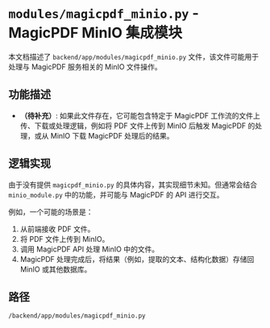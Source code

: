 # `modules/magicpdf_minio.py` - MagicPDF MinIO 集成模块

本文档描述了 `backend/app/modules/magicpdf_minio.py` 文件，该文件可能用于处理与 MagicPDF 服务相关的 MinIO 文件操作。

## 功能描述
*   **（待补充）**: 如果此文件存在，它可能包含特定于 MagicPDF 工作流的文件上传、下载或处理逻辑，例如将 PDF 文件上传到 MinIO 后触发 MagicPDF 的处理，或从 MinIO 下载 MagicPDF 处理后的结果。

## 逻辑实现
由于没有提供 `magicpdf_minio.py` 的具体内容，其实现细节未知。但通常会结合 `minio_module.py` 中的功能，并可能与 MagicPDF 的 API 进行交互。

例如，一个可能的场景是：
1.  从前端接收 PDF 文件。
2.  将 PDF 文件上传到 MinIO。
3.  调用 MagicPDF API 处理 MinIO 中的文件。
4.  MagicPDF 处理完成后，将结果（例如，提取的文本、结构化数据）存储回 MinIO 或其他数据库。

## 路径
`/backend/app/modules/magicpdf_minio.py`